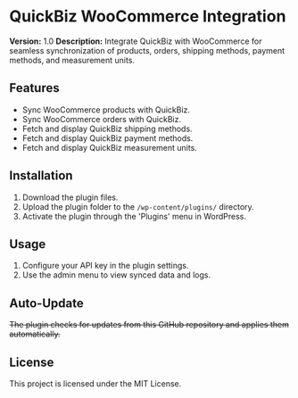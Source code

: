 # QuickBiz WooCommerce Integration

**Version:** 1.0 
**Description:** Integrate QuickBiz with WooCommerce for seamless synchronization of products, orders, shipping methods, payment methods, and measurement units.

## Features
- Sync WooCommerce products with QuickBiz.
- Sync WooCommerce orders with QuickBiz.
- Fetch and display QuickBiz shipping methods.
- Fetch and display QuickBiz payment methods.
- Fetch and display QuickBiz measurement units.

## Installation
1. Download the plugin files.
2. Upload the plugin folder to the `/wp-content/plugins/` directory.
3. Activate the plugin through the 'Plugins' menu in WordPress.

## Usage
1. Configure your API key in the plugin settings.
2. Use the admin menu to view synced data and logs.

## Auto-Update
~~The plugin checks for updates from this GitHub repository and applies them automatically.~~

## License
This project is licensed under the MIT License.
